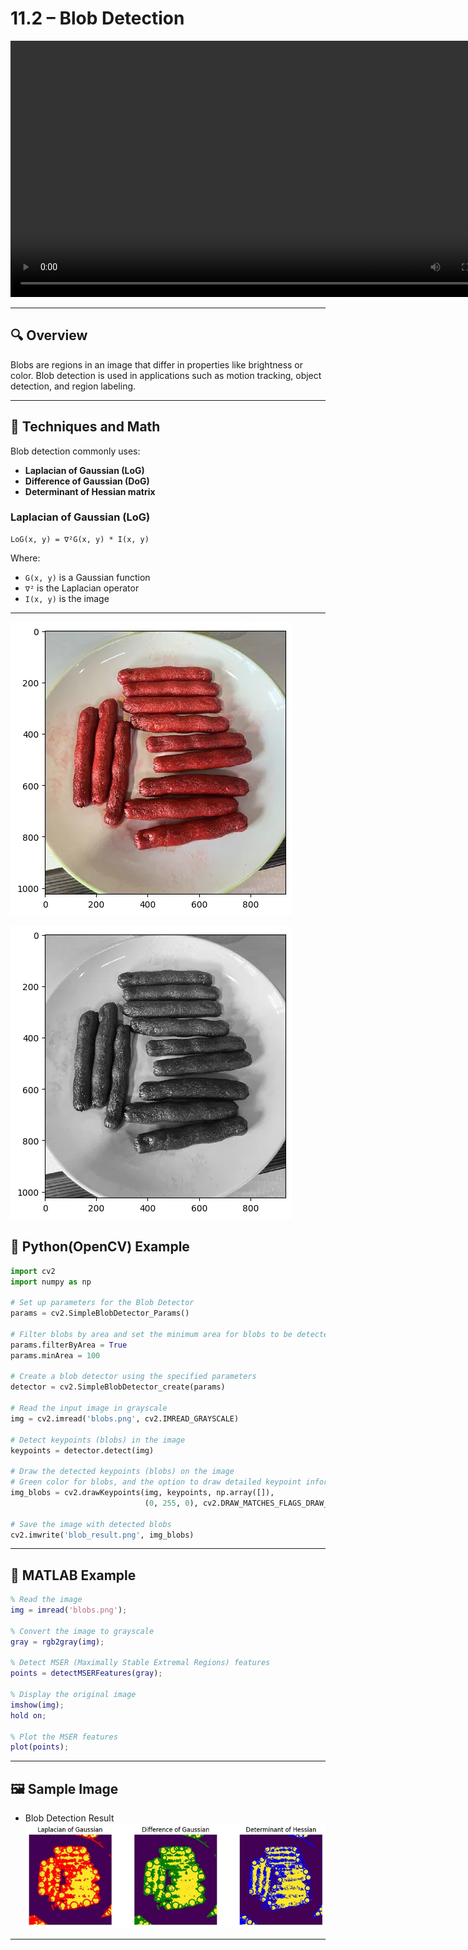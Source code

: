 
# 11.2 – Blob Detection

<video src="photo/BlobDetection.mp4" type="video/mp4" width="800" height="410" controls>
  Your browser does not support the video tag.
</video>

---
## 🔍 Overview
Blobs are regions in an image that differ in properties like brightness or color. Blob detection is used in applications such as motion tracking, object detection, and region labeling.

---

## 📐 Techniques and Math

Blob detection commonly uses:
- **Laplacian of Gaussian (LoG)**
- **Difference of Gaussian (DoG)**
- **Determinant of Hessian matrix**

### Laplacian of Gaussian (LoG)
```
LoG(x, y) = ∇²G(x, y) * I(x, y)
```
Where:
- `G(x, y)` is a Gaussian function
- `∇²` is the Laplacian operator
- `I(x, y)` is the image

---
![alt](photo/Blob1Detection.png)

![alt](photo/Blob4Detection.png)


## 🧪 Python(OpenCV) Example

```python
import cv2
import numpy as np

# Set up parameters for the Blob Detector
params = cv2.SimpleBlobDetector_Params()

# Filter blobs by area and set the minimum area for blobs to be detected
params.filterByArea = True
params.minArea = 100

# Create a blob detector using the specified parameters
detector = cv2.SimpleBlobDetector_create(params)

# Read the input image in grayscale
img = cv2.imread('blobs.png', cv2.IMREAD_GRAYSCALE)

# Detect keypoints (blobs) in the image
keypoints = detector.detect(img)

# Draw the detected keypoints (blobs) on the image
# Green color for blobs, and the option to draw detailed keypoint information
img_blobs = cv2.drawKeypoints(img, keypoints, np.array([]),
                              (0, 255, 0), cv2.DRAW_MATCHES_FLAGS_DRAW_RICH_KEYPOINTS)

# Save the image with detected blobs
cv2.imwrite('blob_result.png', img_blobs)

```

---

## 🧪 MATLAB Example

```matlab
% Read the image
img = imread('blobs.png');

% Convert the image to grayscale
gray = rgb2gray(img);

% Detect MSER (Maximally Stable Extremal Regions) features
points = detectMSERFeatures(gray);

% Display the original image
imshow(img);
hold on;

% Plot the MSER features
plot(points);

```

---

## 🖼️ Sample Image

- Blob Detection Result  
![Blobs](photo/Blob%20Detection.png)

---

